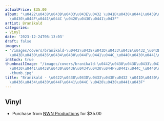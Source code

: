 ```yaml
---
actualPrice: $35.00
album: "\u0422\u0438\u043D\u0433\u043E\u0432 \u041D\u0430\u0441\u043B\u0430\u0436\u0434\
  \u0430\u044F\u0441\u044C \u0420\u0430\u0441\u043F"
artist: Branikald
categories:
- Vinyl
date: '2023-12-24T06:13:03'
draft: false
images:
- "/images/covers/branikald-\u0442\u0438\u043D\u0433\u043E\u0432_\u043D\u0430\u0441\
  \u043B\u0430\u0436\u0434\u0430\u044F\u0441\u044C_\u0440\u0430\u0441\u043F.jpg"
inStock: true
thumbnailImage: "/images/covers/branikald-\u0442\u0438\u043D\u0433\u043E\u0432_\u043D\
  \u0430\u0441\u043B\u0430\u0436\u0434\u0430\u044F\u0441\u044C_\u0440\u0430\u0441\u043F\
  -thumb.jpg"
title: "Branikald - \u0422\u0438\u043D\u0433\u043E\u0432 \u041D\u0430\u0441\u043B\u0430\
  \u0436\u0434\u0430\u044F\u0441\u044C \u0420\u0430\u0441\u043F"
---
```


## Vinyl
* Purchase from [NWN Productions](http://shop.nwnprod.com/index.php?route=product/product&path=75&product_id=44396&sort=pd.name&order=ASC) for $35.00
